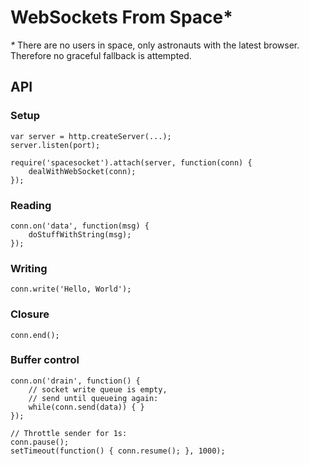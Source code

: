 # WebSockets From Space*

*\** There are no users in space, only astronauts with the latest browser. Therefore no graceful fallback is attempted.

## API

### Setup

    var server = http.createServer(...);
    server.listen(port);

    require('spacesocket').attach(server, function(conn) {
        dealWithWebSocket(conn);
    });

### Reading

    conn.on('data', function(msg) {
        doStuffWithString(msg);
    });

### Writing

    conn.write('Hello, World');

### Closure

    conn.end();

### Buffer control

    conn.on('drain', function() {
        // socket write queue is empty,
        // send until queueing again:
        while(conn.send(data)) { }
    });

    // Throttle sender for 1s:
    conn.pause();
    setTimeout(function() { conn.resume(); }, 1000);
